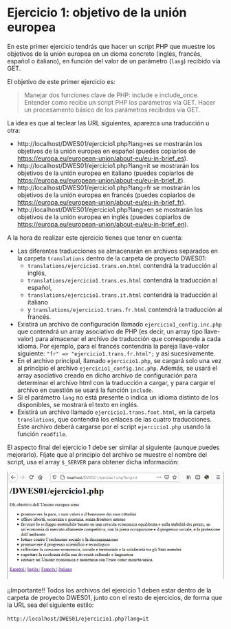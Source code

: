 
# Ejercicio 1: objetivo de la unión europea

En este primer ejercicio tendrás que hacer un script PHP que muestre los objetivos de la unión europea en un dioma concreto (inglés, francés, español o italiano), en función del valor de un parámetro (`lang`) recibido vía GET.

El objetivo de este primer ejercicio es:

>Manejar dos funciones clave de PHP: include e include_once.
>Entender como recibe un script PHP los parámetros vía GET.
>Hacer un procesamento básico de los parámetros recibidos vía GET.

La idea es que al teclear las URL siguientes, aparezca una traducción u otra:

* http://localhost/DWES01/ejercicio1.php?lang=es se mostrarán los objetivos de la unión europea en español (puedes copiarlos de https://europa.eu/european-union/about-eu/eu-in-brief_es).
* http://localhost/DWES01/ejercicio1.php?lang=it se mostrarán los objetivos de la unión europea en italiano (puedes copiarlos de https://europa.eu/european-union/about-eu/eu-in-brief_it).
* http://localhost/DWES01/ejercicio1.php?lang=fr se mostrarán los objetivos de la unión europea en francés (puedes copiarlos de https://europa.eu/european-union/about-eu/eu-in-brief_fr).
* http://localhost/DWES01/ejercicio1.php?lang=en se mostrarán los objetivos de la unión europea en inglés (puedes copiarlos de https://europa.eu/european-union/about-eu/eu-in-brief_en).

A la hora de realizar este ejercicio tienes que tener en cuenta:

* Las diferentes traducciones se almacenarán en archivos separados en la carpeta `translations` dentro de la carpeta de proyecto DWES01:
    * `translations/ejercicio1.trans.en.html` contendrá la traducción al inglés,
    * `translations/ejercicio1.trans.es.html` contendrá la traducción al español,
    * `translations/ejercicio1.trans.it.html` contendrá la traducción al italiano
    *  y `translations/ejercicio1.trans.fr.html` contendrá la traducción al francés.
* Existirá un archivo de configuración llamado `ejercicio1_config.inc.php` que contendrá un array asociativo de PHP (es decir, un array tipo llave-valor) para almacenar el archivo de traducción que corresponde a cada idioma. Por ejemplo, para el francés contendría la pareja llave-valor siguiente: `"fr" => "ejercicio1.trans.fr.html";` y así sucesivamente.
* En el archivo principal, llamado `ejercicio1.php`, se cargará solo una vez al principio el archivo `ejercicio1_config.inc.php`. Además, se usará el array asociativo creado en dicho archivo de configuración para determinar el archivo html con la traducción a cargar, y para cargar el archivo en cuestión se usará la función `include`.
* Si el parámetro `lang` no está presente o indica un idioma distinto de los disponibles, se mostrará el texto en inglés.
* Existirá un archivo llamado `ejercicio1.trans.foot.html`, en la carpeta `translations`, que contendrá los enlaces de las cuatro traducciones. Este archivo deberá cargarse por el script `ejercicio1.php` usando la función `readfile`.

El aspecto final del ejercicio 1 debe ser similar al siguiente (aunque puedes mejorarlo). Fíjate que al principio del archivo se muestre el nombre del script, usa el array `$_SERVER` para obtener dicha información:

![Aspecto final de la aplicación](imgs/t1_img1.png)

¡¡Importante!! Todos los archivos del ejercicio 1 deben estar dentro de la carpeta de proyecto DWES01, junto con el resto de ejercicios, de forma que la URL sea del siguiente estilo:

`http://localhost/DWES01/ejercicio1.php?lang=it`
